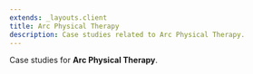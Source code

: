 ```yaml
---
extends: _layouts.client
title: Arc Physical Therapy
description: Case studies related to Arc Physical Therapy.
---
```


Case studies for **Arc Physical Therapy**.
